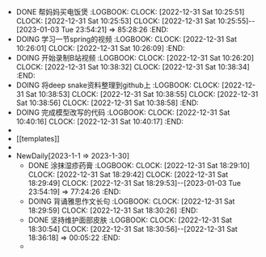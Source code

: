 - DONE 帮妈妈买电饭煲
  :LOGBOOK:
  CLOCK: [2022-12-31 Sat 10:25:51]
  CLOCK: [2022-12-31 Sat 10:25:53]
  CLOCK: [2022-12-31 Sat 10:25:55]--[2023-01-03 Tue 23:54:21] =>  85:28:26
  :END:
- DOING  学习一节spring的视频
  :LOGBOOK:
  CLOCK: [2022-12-31 Sat 10:26:01]
  CLOCK: [2022-12-31 Sat 10:26:09]
  :END:
- DOING  开始录制B站视频
  :LOGBOOK:
  CLOCK: [2022-12-31 Sat 10:26:20]
  CLOCK: [2022-12-31 Sat 10:38:32]
  CLOCK: [2022-12-31 Sat 10:38:34]
  :END:
- DOING 将deep snake资料整理到github上
  :LOGBOOK:
  CLOCK: [2022-12-31 Sat 10:38:53]
  CLOCK: [2022-12-31 Sat 10:38:55]
  CLOCK: [2022-12-31 Sat 10:38:56]
  CLOCK: [2022-12-31 Sat 10:38:58]
  :END:
- DOING 完成模型改写的代码
  :LOGBOOK:
  CLOCK: [2022-12-31 Sat 10:40:16]
  CLOCK: [2022-12-31 Sat 10:40:17]
  :END:
-
- [[templates]]
-
- NewDaily[2023-1-1 =>  2023-1-30]
	- DONE 涂抹湿疹药膏
	  :LOGBOOK:
	  CLOCK: [2022-12-31 Sat 18:29:10]
	  CLOCK: [2022-12-31 Sat 18:29:42]
	  CLOCK: [2022-12-31 Sat 18:29:49]
	  CLOCK: [2022-12-31 Sat 18:29:53]--[2023-01-03 Tue 23:54:19] =>  77:24:26
	  :END:
	- DOING 背诵雅思作文长句
	  :LOGBOOK:
	  CLOCK: [2022-12-31 Sat 18:29:59]
	  CLOCK: [2022-12-31 Sat 18:30:26]
	  :END:
	- DONE 坚持维护面部皮肤
	  :LOGBOOK:
	  CLOCK: [2022-12-31 Sat 18:30:54]
	  CLOCK: [2022-12-31 Sat 18:30:56]--[2022-12-31 Sat 18:36:18] =>  00:05:22
	  :END:
	-
